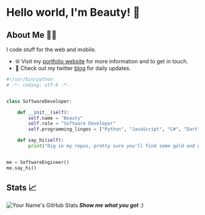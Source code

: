 # Hello world, I'm Beauty! 👋

## About Me 🙋‍♂️
I code stuff for the web and mobile.

- 🌐 Visit my [portfolio website](https://beauty-tatenda.netlify.app/) for more information and to get in touch.
- 👋 Check out my twitter [blog](https://x.com/tatendaTheCoder?s=09) for daily updates.


```python
#!/usr/bin/python
# -*- coding: utf-8 -*-


class SoftwareDeveloper:

    def __init__(self):
        self.name = "Beauty"
        self.role = "Software Developer"
        self.programming_lingos = ["Python", "JavaScript", "C#", "Dart", "PHP"]

    def say_hi(self):
        print("Dig in my repos, pretty sure you'll find some gold and get rich")


me = SoftwareEngineer()
me.say_hi()
```

## Stats 📈
![Your Name's GitHub Stats](https://github-readme-stats.vercel.app/api?username=beautytasara27&show_icons=true&theme=dark)
<em><b>Show me what you got</b> :)</em>
